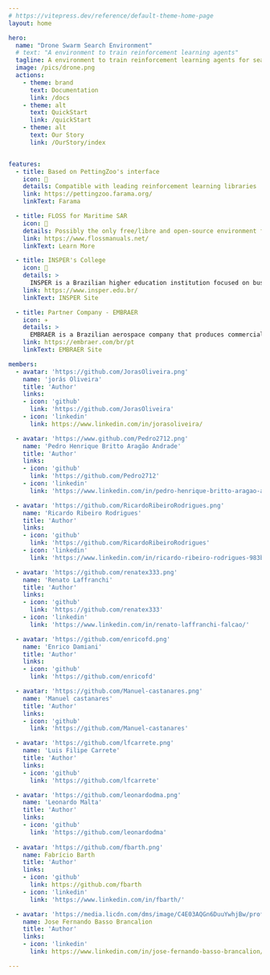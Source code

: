```yaml
---
# https://vitepress.dev/reference/default-theme-home-page
layout: home

hero:
  name: "Drone Swarm Search Environment"
  # text: "A environment to train reinforcement learning agents"
  tagline: A environment to train reinforcement learning agents for search and rescue operations in maritime scenarios.
  image: /pics/drone.png
  actions:
    - theme: brand
      text: Documentation
      link: /docs
    - theme: alt
      text: QuickStart
      link: /quickStart
    - theme: alt
      text: Our Story
      link: /OurStory/index


features:
  - title: Based on PettingZoo's interface
    icon: 🦁
    details: Compatible with leading reinforcement learning libraries
    link: https://pettingzoo.farama.org/
    linkText: Farama

  - title: FLOSS for Maritime SAR
    icon: 🌊
    details: Possibly the only free/libre and open-source environment for maritime search and rescue operations.
    link: https://www.flossmanuals.net/
    linkText: Learn More

  - title: INSPER's College
    icon: 🏢
    details: >
      INSPER is a Brazilian higher education institution focused on business, economics, engineering, and law.
    link: https://www.insper.edu.br/
    linkText: INSPER Site

  - title: Partner Company - EMBRAER
    icon: ✈️
    details: >
      EMBRAER is a Brazilian aerospace company that produces commercial, military, executive and agricultural aircraft and provides aeronautical services.
    link: https://embraer.com/br/pt
    linkText: EMBRAER Site

members:
  - avatar: 'https://github.com/JorasOliveira.png'
    name: 'jorás Oliveira'
    title: 'Author'
    links:
    - icon: 'github' 
      link: 'https://github.com/JorasOliveira'
    - icon: 'linkedin'
      link: https://www.linkedin.com/in/jorasoliveira/

  - avatar: 'https://www.github.com/Pedro2712.png'
    name: 'Pedro Henrique Britto Aragão Andrade'
    title: 'Author'
    links:
    - icon: 'github' 
      link: 'https://github.com/Pedro2712'
    - icon: 'linkedin'
      link: 'https://www.linkedin.com/in/pedro-henrique-britto-aragao-andrade/'

  - avatar: 'https://github.com/RicardoRibeiroRodrigues.png'
    name: 'Ricardo Ribeiro Rodrigues'
    title: 'Author'
    links:
    - icon: 'github' 
      link: 'https://github.com/RicardoRibeiroRodrigues'
    - icon: 'linkedin'
      link: 'https://www.linkedin.com/in/ricardo-ribeiro-rodrigues-983b94196/'

  - avatar: 'https://github.com/renatex333.png'
    name: 'Renato Laffranchi'
    title: 'Author'
    links:
    - icon: 'github' 
      link: 'https://github.com/renatex333'
    - icon: 'linkedin'
      link: 'https://www.linkedin.com/in/renato-laffranchi-falcao/'

  - avatar: 'https://github.com/enricofd.png'
    name: 'Enrico Damiani'
    title: 'Author'
    links:
    - icon: 'github' 
      link: 'https://github.com/enricofd'

  - avatar: 'https://github.com/Manuel-castanares.png'
    name: 'Manuel castanares'
    title: 'Author'
    links:
    - icon: 'github' 
      link: 'https://github.com/Manuel-castanares'

  - avatar: 'https://github.com/lfcarrete.png'
    name: 'Luis Filipe Carrete'
    title: 'Author'
    links:
    - icon: 'github' 
      link: 'https://github.com/lfcarrete'

  - avatar: 'https://github.com/leonardodma.png'
    name: 'Leonardo Malta'
    title: 'Author'
    links:
    - icon: 'github' 
      link: 'https://github.com/leonardodma'
  
  - avatar: 'https://github.com/fbarth.png'
    name: Fabrício Barth
    title: 'Author'
    links:
    - icon: 'github'
      link: https://github.com/fbarth
    - icon: 'linkedin'
      link: 'https://www.linkedin.com/in/fbarth/'

  - avatar: 'https://media.licdn.com/dms/image/C4E03AQGn6DuuYwhjBw/profile-displayphoto-shrink_200_200/0/1564709106422?e=1718236800&v=beta&t=3JrDTb5QTF4k5qFZbQc3lK9sgSJbalH7Y3QD_rthXBE'
    name: Jose Fernando Basso Brancalion
    title: 'Author'
    links:
    - icon: 'linkedin'
      link: https://www.linkedin.com/in/jose-fernando-basso-brancalion/

---
```


<script setup>
  import {
  VPTeamPage,
  VPTeamPageTitle,
  VPTeamMembers
} from 'vitepress/theme'
</script>

<VPTeamPage class="VPHomeDocTeamPage">
  <VPTeamMembers size="small" :members="$frontmatter.members" />
</VPTeamPage>

